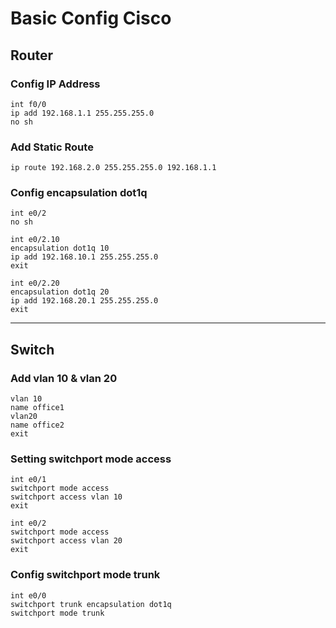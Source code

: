 # Basic Config Cisco

## Router

### Config IP Address

    int f0/0
    ip add 192.168.1.1 255.255.255.0
    no sh

### Add Static Route

    ip route 192.168.2.0 255.255.255.0 192.168.1.1

### Config encapsulation dot1q

    int e0/2
    no sh

    int e0/2.10
    encapsulation dot1q 10
    ip add 192.168.10.1 255.255.255.0
    exit

    int e0/2.20
    encapsulation dot1q 20
    ip add 192.168.20.1 255.255.255.0
    exit

---

## Switch

### Add vlan 10 & vlan 20

    vlan 10
    name office1
    vlan20
    name office2
    exit

### Setting switchport mode access

    int e0/1
    switchport mode access
    switchport access vlan 10
    exit

    int e0/2
    switchport mode access
    switchport access vlan 20
    exit

### Config switchport mode trunk

    int e0/0
    switchport trunk encapsulation dot1q
    switchport mode trunk
